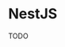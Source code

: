 # NestJS

TODO

<!--
"build": "nest build",
"start": "nest start",
"start:dev": "nest start --watch",
"start:debug": "nest start --debug --watch",
"start:prod": "node dist/main",
-->
